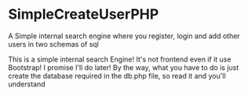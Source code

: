 # SimpleCreateUserPHP
A Simple internal search engine where you register, login and add other users in two schemas of sql

This is a simple internal search Engine! It's not frontend even if it use Bootstrap! I promise I'll do later! By the way, what you have to do is just create the database required
in the db.php file, so read it and you'll understand
